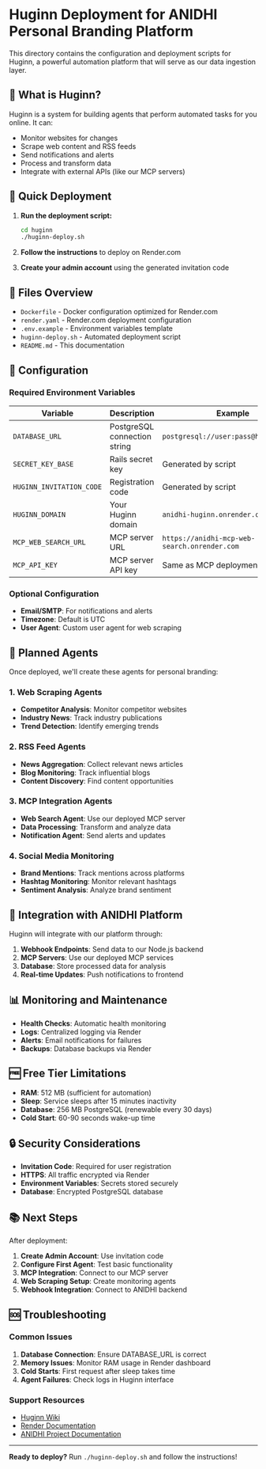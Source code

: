 # Huginn Deployment for ANIDHI Personal Branding Platform

This directory contains the configuration and deployment scripts for Huginn, a powerful automation platform that will serve as our data ingestion layer.

## 🎯 What is Huginn?

Huginn is a system for building agents that perform automated tasks for you online. It can:
- Monitor websites for changes
- Scrape web content and RSS feeds
- Send notifications and alerts
- Process and transform data
- Integrate with external APIs (like our MCP servers)

## 🚀 Quick Deployment

1. **Run the deployment script:**
   ```bash
   cd huginn
   ./huginn-deploy.sh
   ```

2. **Follow the instructions** to deploy on Render.com

3. **Create your admin account** using the generated invitation code

## 📁 Files Overview

- `Dockerfile` - Docker configuration optimized for Render.com
- `render.yaml` - Render.com deployment configuration
- `.env.example` - Environment variables template
- `huginn-deploy.sh` - Automated deployment script
- `README.md` - This documentation

## 🔧 Configuration

### Required Environment Variables

| Variable | Description | Example |
|----------|-------------|---------|
| `DATABASE_URL` | PostgreSQL connection string | `postgresql://user:pass@host:port/db` |
| `SECRET_KEY_BASE` | Rails secret key | Generated by script |
| `HUGINN_INVITATION_CODE` | Registration code | Generated by script |
| `HUGINN_DOMAIN` | Your Huginn domain | `anidhi-huginn.onrender.com` |
| `MCP_WEB_SEARCH_URL` | MCP server URL | `https://anidhi-mcp-web-search.onrender.com` |
| `MCP_API_KEY` | MCP server API key | Same as MCP deployment |

### Optional Configuration

- **Email/SMTP**: For notifications and alerts
- **Timezone**: Default is UTC
- **User Agent**: Custom user agent for web scraping

## 🤖 Planned Agents

Once deployed, we'll create these agents for personal branding:

### 1. Web Scraping Agents
- **Competitor Analysis**: Monitor competitor websites
- **Industry News**: Track industry publications
- **Trend Detection**: Identify emerging trends

### 2. RSS Feed Agents
- **News Aggregation**: Collect relevant news articles
- **Blog Monitoring**: Track influential blogs
- **Content Discovery**: Find content opportunities

### 3. MCP Integration Agents
- **Web Search Agent**: Use our deployed MCP server
- **Data Processing**: Transform and analyze data
- **Notification Agent**: Send alerts and updates

### 4. Social Media Monitoring
- **Brand Mentions**: Track mentions across platforms
- **Hashtag Monitoring**: Monitor relevant hashtags
- **Sentiment Analysis**: Analyze brand sentiment

## 🔗 Integration with ANIDHI Platform

Huginn will integrate with our platform through:

1. **Webhook Endpoints**: Send data to our Node.js backend
2. **MCP Servers**: Use our deployed MCP services
3. **Database**: Store processed data for analysis
4. **Real-time Updates**: Push notifications to frontend

## 📊 Monitoring and Maintenance

- **Health Checks**: Automatic health monitoring
- **Logs**: Centralized logging via Render
- **Alerts**: Email notifications for failures
- **Backups**: Database backups via Render

## 🆓 Free Tier Limitations

- **RAM**: 512 MB (sufficient for automation)
- **Sleep**: Service sleeps after 15 minutes inactivity
- **Database**: 256 MB PostgreSQL (renewable every 30 days)
- **Cold Start**: 60-90 seconds wake-up time

## 🔒 Security Considerations

- **Invitation Code**: Required for user registration
- **HTTPS**: All traffic encrypted via Render
- **Environment Variables**: Secrets stored securely
- **Database**: Encrypted PostgreSQL database

## 📚 Next Steps

After deployment:

1. **Create Admin Account**: Use invitation code
2. **Configure First Agent**: Test basic functionality
3. **MCP Integration**: Connect to our MCP server
4. **Web Scraping Setup**: Create monitoring agents
5. **Webhook Integration**: Connect to ANIDHI backend

## 🆘 Troubleshooting

### Common Issues

1. **Database Connection**: Ensure DATABASE_URL is correct
2. **Memory Issues**: Monitor RAM usage in Render dashboard
3. **Cold Starts**: First request after sleep takes time
4. **Agent Failures**: Check logs in Huginn interface

### Support Resources

- [Huginn Wiki](https://github.com/huginn/huginn/wiki)
- [Render Documentation](https://render.com/docs)
- [ANIDHI Project Documentation](../docs/)

---

**Ready to deploy?** Run `./huginn-deploy.sh` and follow the instructions!